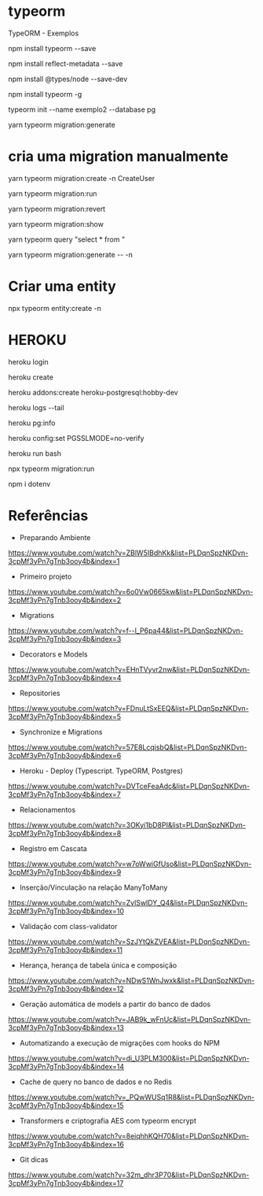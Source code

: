 # typeorm
TypeORM - Exemplos

npm install typeorm --save

npm install reflect-metadata --save

npm install @types/node --save-dev

npm install typeorm -g

typeorm init --name exemplo2 --database pg

yarn typeorm migration:generate
# cria uma migration manualmente

yarn typeorm migration:create -n CreateUser

yarn typeorm migration:run

yarn typeorm migration:revert

yarn typeorm migration:show

yarn typeorm query "select * from <tabela>"

yarn typeorm migration:generate -- -n <nome>

# Criar uma entity

npx typeorm entity:create -n <entity>


HEROKU
======

heroku login

heroku create <app>

heroku addons:create heroku-postgresql:hobby-dev

heroku logs --tail

heroku pg:info

heroku config:set PGSSLMODE=no-verify

heroku run bash

npx typeorm migration:run

npm i dotenv

Referências
===========

- Preparando Ambiente

https://www.youtube.com/watch?v=ZBlW5IBdhKk&list=PLDqnSpzNKDvn-3cpMf3yPn7gTnb3ooy4b&index=1

- Primeiro projeto

https://www.youtube.com/watch?v=6o0Vw0665kw&list=PLDqnSpzNKDvn-3cpMf3yPn7gTnb3ooy4b&index=2

- Migrations

https://www.youtube.com/watch?v=f--l_P6pa44&list=PLDqnSpzNKDvn-3cpMf3yPn7gTnb3ooy4b&index=3

- Decorators e Models

https://www.youtube.com/watch?v=EHnTVyvr2nw&list=PLDqnSpzNKDvn-3cpMf3yPn7gTnb3ooy4b&index=4

- Repositories

https://www.youtube.com/watch?v=FDnuLtSxEEQ&list=PLDqnSpzNKDvn-3cpMf3yPn7gTnb3ooy4b&index=5

- Synchronize e Migrations

https://www.youtube.com/watch?v=57E8LcqisbQ&list=PLDqnSpzNKDvn-3cpMf3yPn7gTnb3ooy4b&index=6

- Heroku - Deploy (Typescript. TypeORM, Postgres)

https://www.youtube.com/watch?v=DVTceFeaAdc&list=PLDqnSpzNKDvn-3cpMf3yPn7gTnb3ooy4b&index=7

- Relacionamentos

https://www.youtube.com/watch?v=3OKyi1bD8PI&list=PLDqnSpzNKDvn-3cpMf3yPn7gTnb3ooy4b&index=8

- Registro em Cascata

https://www.youtube.com/watch?v=w7oWwiGfUso&list=PLDqnSpzNKDvn-3cpMf3yPn7gTnb3ooy4b&index=9

- Inserção/Vinculação na relação ManyToMany

https://www.youtube.com/watch?v=ZvlSwIDY_Q4&list=PLDqnSpzNKDvn-3cpMf3yPn7gTnb3ooy4b&index=10

- Validação com class-validator

https://www.youtube.com/watch?v=SzJYtQkZVEA&list=PLDqnSpzNKDvn-3cpMf3yPn7gTnb3ooy4b&index=11

- Herança, herança de tabela única e composição

https://www.youtube.com/watch?v=NDwS1WnJwxk&list=PLDqnSpzNKDvn-3cpMf3yPn7gTnb3ooy4b&index=12

- Geração automática de models a partir do banco de dados

https://www.youtube.com/watch?v=JAB9k_wFnUc&list=PLDqnSpzNKDvn-3cpMf3yPn7gTnb3ooy4b&index=13

- Automatizando a execução de migrações com hooks do NPM

https://www.youtube.com/watch?v=di_U3PLM300&list=PLDqnSpzNKDvn-3cpMf3yPn7gTnb3ooy4b&index=14

- Cache de query no banco de dados e no Redis

https://www.youtube.com/watch?v=_PQwWUSq1R8&list=PLDqnSpzNKDvn-3cpMf3yPn7gTnb3ooy4b&index=15

- Transformers e criptografia AES com typeorm encrypt

https://www.youtube.com/watch?v=8eiqhhKQH70&list=PLDqnSpzNKDvn-3cpMf3yPn7gTnb3ooy4b&index=16

- Git dicas

https://www.youtube.com/watch?v=32m_dhr3P70&list=PLDqnSpzNKDvn-3cpMf3yPn7gTnb3ooy4b&index=17